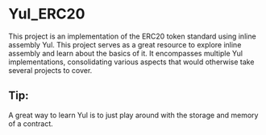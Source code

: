 # Yul_ERC20

This project is an implementation of the ERC20 token standard using inline assembly Yul.
This project serves as a great resource to explore inline assembly and learn about the basics of it. It encompasses multiple Yul implementations, consolidating various aspects that would otherwise take several projects to cover.

## Tip:
A great way to learn Yul is to just play around with the storage and memory of a contract.
